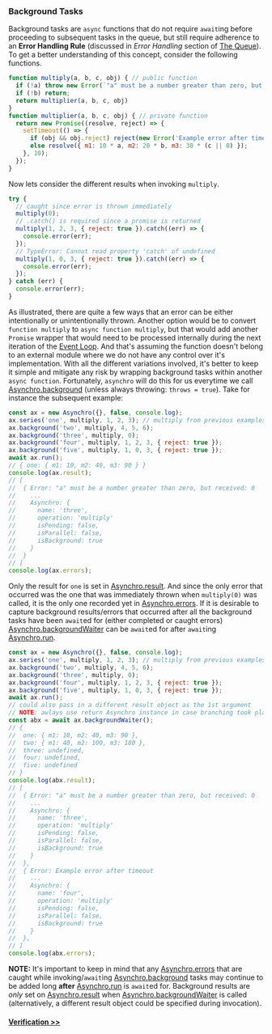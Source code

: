 ### Background Tasks
Background tasks are `async` functions that do not require `await`ing before proceeding to subsequent tasks in the queue, but still require adherence to an __Error Handling Rule__ (discussed in _Error Handling_ section of [The Queue](tutorial-1-queue.html)). To get a better understanding of this concept, consider the following functions.
```js
function multiply(a, b, c, obj) { // public function
  if (!a) throw new Error(`"a" must be a number greater than zero, but received: ${a}`);
  if (!b) return;
  return multiplier(a, b, c, obj)
}
function multiplier(a, b, c, obj) { // private function
  return new Promise((resolve, reject) => {
    setTimeout(() => {
      if (obj && obj.reject) reject(new Error('Example error after timeout'));
      else resolve({ m1: 10 * a, m2: 20 * b, m3: 30 * (c || 0) });
    }, 10);
  });
}
```
Now lets consider the different results when invoking `multiply`.
```js
try {
  // caught since error is thrown immediately
  multiply(0);
  // .catch() is required since a promise is returned
  multiply(1, 2, 3, { reject: true }).catch((err) => {
    console.error(err);
  });
  // TypeError: Cannot read property 'catch' of undefined
  multiply(1, 0, 3, { reject: true }).catch((err) => {
    console.error(err);
  });
} catch (err) {
  console.error(err);
}
``` 
As illustrated, there are quite a few ways that an error can be either intentionally or unintentionally thrown. Another option would be to convert `function multiply` to `async function multiply`, but that would add another `Promise` wrapper that would need to be processed internally during the next iteration of the [Event Loop](https://developer.mozilla.org/en-US/docs/Web/JavaScript/EventLoop). And that's assuming the function doesn't belong to an external module where we do not have any control over it's implementation. With all the different variations involved, it's better to keep it simple and mitigate any risk by wrapping background tasks within another `async function`. Fortunately, `asynchro` will do this for us everytime we call [Asynchro.background](Asynchro.html#background) (unless always throwing: `throws = true`). Take for instance the subsequent example:
```js
const ax = new Asynchro({}, false, console.log);
ax.series('one', multiply, 1, 2, 3); // multiply from previous examples
ax.background('two', multiply, 4, 5, 6);
ax.background('three', multiply, 0);
ax.background('four', multiply, 1, 2, 3, { reject: true });
ax.background('five', multiply, 1, 0, 3, { reject: true });
await ax.run();
// { one: { m1: 10, m2: 40, m3: 90 } }
console.log(ax.result);
// [
//  { Error: "a" must be a number greater than zero, but received: 0
//    ...
//    Asynchro: {
//      name: 'three',
//      operation: 'multiply'
//      isPending: false,
//      isParallel: false,
//      isBackground: true
//    }
//  }
// ]
console.log(ax.errors);
```
Only the result for `one` is set in [Asynchro.result](Asynchro.html#result). And since the only error that occurred was the one that was immediately thrown when `multiply(0)` was called, it is the only one recorded yet in [Asynchro.errors](Asynchro.html#errors). If it is desirable to capture background results/errors that occurred after all the background tasks have been `await`ed for (either completed or caught errors) [Asynchro.backgroundWaiter](Asynchro.html#backgroundWaiter) can be `await`ed for after `await`ing [Asynchro.run](Asynchro.html#run).
```js
const ax = new Asynchro({}, false, console.log);
ax.series('one', multiply, 1, 2, 3); // multiply from previous examples
ax.background('two', multiply, 4, 5, 6);
ax.background('three', multiply, 0);
ax.background('four', multiply, 1, 2, 3, { reject: true });
ax.background('five', multiply, 1, 0, 3, { reject: true });
await ax.run();
// could also pass in a different result object as the 1st argument
// NOTE: awlays use return Asynchro instance in case branching took place
const abx = await ax.backgroundWaiter();
// {
//  one: { m1: 10, m2: 40, m3: 90 },
//  two: { m1: 40, m2: 100, m3: 180 },
//  three: undefined,
//  four: undefined,
//  five: undefined
// }
console.log(abx.result);
// [
//  { Error: "a" must be a number greater than zero, but received: 0
//    ...
//    Asynchro: {
//      name: 'three',
//      operation: 'multiply'
//      isPending: false,
//      isParallel: false,
//      isBackground: true
//    }
//  },
//  { Error: Example error after timeout
//    ...
//    Asynchro: {
//      name: 'four',
//      operation: 'multiply'
//      isPending: false,
//      isParallel: false,
//      isBackground: true
//    }
//  },
// ]
console.log(abx.errors);
```
__NOTE:__
It's important to keep in mind that any [Asynchro.errors](Asynchro.html#errors) that are caught while invoking/`await`ing [Asynchro.background](Asynchro.html#background) tasks may continue to be added long __after__ [Asynchro.run](Asynchro.html#run) is `await`ed for. Background results are _only_ set on [Asynchro.result](Asynchro.html#result) when [Asynchro.backgroundWaiter](Asynchro.html#backgroundWaiter) is called (alternatively, a different result object could be specified during invocation).

#### [Verification >>](tutorial-3-verification.html)